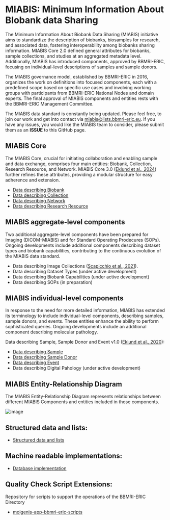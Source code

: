 # MIABIS: Minimum Information About BIobank data Sharing

The Minimum Information About Biobank Data Sharing (MIABIS) initiative aims to standardize the description of biobanks, biosamples for research, and associated data, fostering interoperability among biobanks sharing information. MIABIS Core 2.0 defined general attributes for biobanks, sample collections, and studies at an aggregated metadata level. Additionally, MIABIS has introduced components, approved by BBMRI-ERIC, focusing on individual-level descriptions of samples and sample donors.

The MIABIS governance model, established by BBMRI-ERIC in 2016, organizes the work on definitions into focused components, each with a predefined scope based on specific use cases and involving working groups with participants from BBMRI-ERIC National Nodes and domain experts. The final approval of MIABIS components and entities rests with the BBMRI-ERIC Management Committee.

The MIABIS data standard is constantly being updated. Please feel free, to join our work and get into contact via miabis@lists.bbmri-eric.eu. If you have any issues, you would like the MIABIS team to consider, please submit them as an **ISSUE** to this GitHub page.


## MIABIS Core
The MIABIS Core, crucial for initiating collaboration and enabling sample and data exchange, comprises four main entities: Biobank, Collection, Research Resource, and Network. MIABIS Core 3.0 ([Eklund et al., 2024](https://www.liebertpub.com/doi/full/10.1089/bio.2023.0074)) further refines these attributes, providing a modular structure for easy adherence and extension.
* [Data describing Biobank](Core/V3/Data-describing-Biobank.md)
* [Data describing Collection](Core/V3/Data-describing-Collection.md)
* [Data describing Network](Core/V3/Data-describing-Network.md)
* [Data describing Research Resource](Core/V3/Data-describing-ResearchResource.md)

## MIABIS aggregate-level components 

Two additional aggregate-level components have been prepared for Imaging (DICOM-MIABIS) and for Standard Operating Prodecures (SOPs). Ongoing developments include additional components describing dataset types and biobank capabilities, contributing to the continuous evolution of the MIABIS data standard.
* Data describing Image Collections ([Scapicchio et al., 2021](https://eurradiolexp.springeropen.com/articles/10.1186/s41747-021-00214-4)).
* Data describing Dataset Types (under active development)
* Data describing Biobank Capabilities (under active development)
* Data describing SOPs (in preparation)

## MIABIS individual-level components
In response to the need for more detailed information, MIABIS has extended its terminology to include individual-level components, describing samples, sample donors, and events. These entities enhance the ability to perform sophisticated queries. Ongoing developments include an additional component describing molecular pathology.

Data describing Sample, Sample Donor and Event v1.0 ([Eklund et al., 2020](https://doi.org/10.1089/bio.2019.0129)):
* [Data describing Sample](Components/individual-level/Sample+SampleDonor+Event/V1/Data-describing-Sample.md)
* [Data describing Sample Donor](Components/individual-level/Sample+SampleDonor+Event/V1/Data-describing-Sample-Donor.md)
* [Data describing Event](Components/individual-level/Sample+SampleDonor+Event/V1/Data-describing-Event.md)
* Data describing Digital Pahology (under active development)

## MIABIS Entity-Relationship Diagram
The MIABIS Entity-Relationship Diagram represents relationships between different MIABIS Components and entities included in those components.

![image](assets/MIABIS_ERD(1.).png)


## Structured data and lists:
* [Structured data and lists](Structured-data-and-lists.md)

## Machine readable implementations:
* [Database implementation](Database-implementation.md)

## Quality Check Script Extensions:
Repository for scripts to support the operations of the BBMRI-ERIC Directory
* [molgenis-app-bbmri-eric-scripts](https://github.com/esthervanenckevort/molgenis-app-bbmri-eric-scripts)
